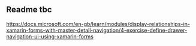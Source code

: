 ## Readme tbc

https://docs.microsoft.com/en-gb/learn/modules/display-relationships-in-xamarin-forms-with-master-detail-navigation/4-exercise-define-drawer-navigation-ui-using-xamarin-forms